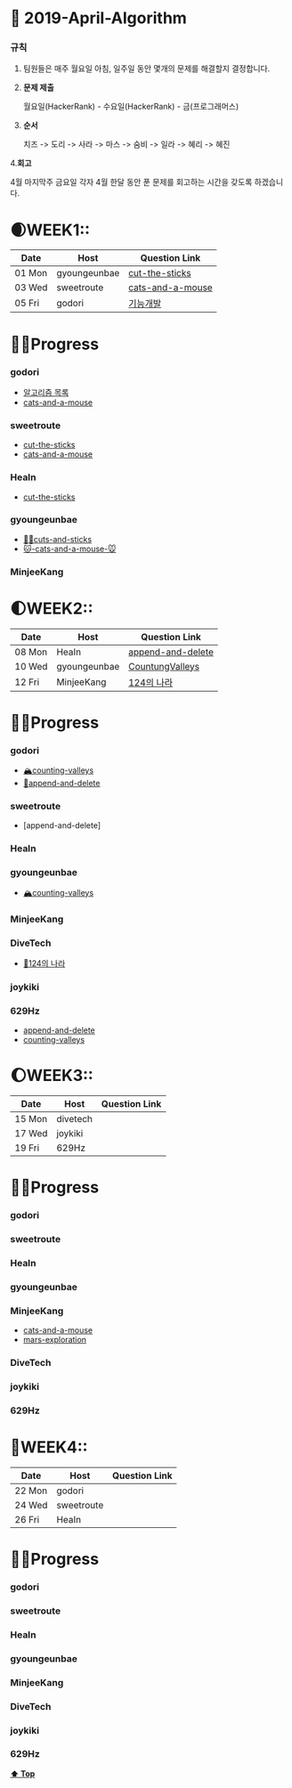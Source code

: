 # 🌸 2019-April-Algorithm

### 규칙

1. 팀원들은 매주 월요일 아침, 일주일 동안 몇개의 문제를 해결할지 결정합니다.

2. **문제 제출**

   월요일(HackerRank) - 수요일(HackerRank) - 금(프로그래머스)

3. **순서**

   치즈 -> 도리 -> 사라 -> 마스 -> 숨비 -> 일라 -> 혜리 -> 혜진

4.**회고**

  4월 마지막주 금요일 
  각자 4월 한달 동안 푼 문제를 회고하는 시간을 갖도록 하겠습니다. 

# 🌒WEEK1::

| Date   | Host         | Question Link                                                |
| ------ | ------------ | ------------------------------------------------------------ |
| 01 Mon | gyoungeunbae | [cut-the-sticks](https://www.hackerrank.com/challenges/cut-the-sticks/problem) |
| 03 Wed | sweetroute   | [cats-and-a-mouse](https://www.hackerrank.com/challenges/cats-and-a-mouse/problem) |
| 05 Fri | godori       | [기능개발](https://programmers.co.kr/learn/courses/30/lessons/42586)|

# 👩‍💻Progress

### godori
- [알고리즘 목록](https://www.notion.so/godori/Today-625d5e0d19294ab3b990f90f052f0d67)
- [cats-and-a-mouse](https://www.notion.so/godori/Cats-and-a-Mouse-3345757749734bfd99c85e8ebabe1d14#3345757749734bfd99c85e8ebabe1d14)
### sweetroute
- [cut-the-sticks](https://www.hackerrank.com/challenges/cut-the-sticks/problem)
- [cats-and-a-mouse](https://sweetroute.tistory.com/entry/HackerRankCCats-and-a-Mouse)
### HeaIn
- [cut-the-sticks](https://github.com/HeaIn/TodayAlgorithm/blob/master/0401CutTheSticks.java)

### gyoungeunbae

* [💇‍♀️cuts-and-sticks](<https://github.com/gyoungeunbae/Daily-algorithm/blob/master/Answer/CuttheSticks.java>)
* [🐱-cats-and-a-mouse-🐭](<https://github.com/gyoungeunbae/Daily-algorithm/blob/master/Answer/CatsandMouse.java>)

### MinjeeKang





# 🌓WEEK2::

| Date   | Host         | Question Link                                                |
| ------ | ------------ | ------------------------------------------------------------ |
| 08 Mon | HeaIn        | [append-and-delete](<https://www.hackerrank.com/challenges/append-and-delete/problem>) |
| 10 Wed | gyoungeunbae | [CountungValleys](<https://www.hackerrank.com/challenges/counting-valleys/problem>) |
| 12 Fri | MinjeeKang   | [124의 나라](<https://programmers.co.kr/learn/courses/30/lessons/12899>) |

# 👩‍💻Progress

### godori
- [🏔counting-valleys](https://www.notion.so/godori/Counting-Valleys-9f296e1684524b6a9018f3b1fe906ecd)
- [🦎append-and-delete](https://www.notion.so/godori/Append-and-Delete-0377d5d7b9fe4f54a43f2c442d0d7664)
### sweetroute
- [append-and-delete]
### HeaIn

### gyoungeunbae

* [🏔counting-valleys](<https://github.com/gyoungeunbae/Daily-algorithm/blob/master/Answer/Counting-Valleys.java>)

### MinjeeKang

### DiveTech  
- [🔢124의 나라](https://github.com/divetech/algorithms/blob/master/java/src/programmers/System124.java)  

### joykiki

### 629Hz
- [append-and-delete](https://github.com/629Hz/daily-algorithm/blob/master/append-and-delete.kt)
- [counting-valleys](https://github.com/629Hz/daily-algorithm/blob/master/counting-valleys)

# 🌔WEEK3::

| Date   | Host     | Question Link |
| ------ | -------- | ------------- |
| 15 Mon | divetech |               |
| 17 Wed | joykiki  |               |
| 19 Fri | 629Hz    |               |

# 👩‍💻Progress

### godori

### sweetroute

### HeaIn

### gyoungeunbae

### MinjeeKang
- [cats-and-a-mouse](https://github.com/MinjeeKang/devSkill/blob/master/java/AlgorithmJava/src/hackerrank/Implementation/Easy_CatsandaMouse.java)
- [mars-exploration](https://github.com/MinjeeKang/devSkill/blob/master/java/AlgorithmJava/src/hackerrank/Strings/Easy_MarsExploration.java)

### DiveTech  

### joykiki

### 629Hz

# 🌝WEEK4::

| Date   | Host       | Question Link |
| ------ | ---------- | ------------- |
| 22 Mon | godori     |               |
| 24 Wed | sweetroute |               |
| 26 Fri | HeaIn      |               |

# 👩‍💻Progress

### godori

### sweetroute

### HeaIn

### gyoungeunbae

### MinjeeKang

### DiveTech  

### joykiki

### 629Hz

**[⬆ Top](#)**

